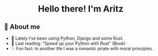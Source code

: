 <h1 align="center">Hello there! I'm Aritz</h1>

## 📝 About me
* 🔭 Lately I've been using Python, Django and some Rust.
* 📖 Last reading: "Speed up your Python with Rust" (Book)
* ✨ Fun fact: In another life I was a romantic pirate with moral principles.  

